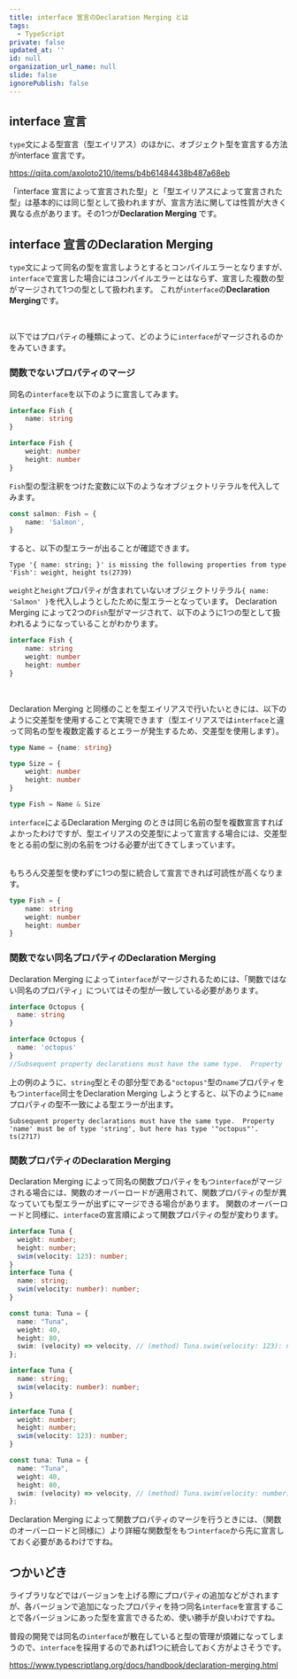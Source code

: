 ```yaml
---
title: interface 宣言のDeclaration Merging とは
tags:
  - TypeScript
private: false
updated_at: ''
id: null
organization_url_name: null
slide: false
ignorePublish: false
---
```


## interface 宣言
`type`文による型宣言（型エイリアス）のほかに、オブジェクト型を宣言する方法がinterface 宣言です。

https://qiita.com/axoloto210/items/b4b61484438b487a68eb

「interface 宣言によって宣言された型」と「型エイリアスによって宣言された型」は基本的には同じ型として扱われますが、宣言方法に関しては性質が大きく異なる点があります。その1つが**Declaration Merging** です。

## interface 宣言のDeclaration Merging
`type`文によって同名の型を宣言しようとするとコンパイルエラーとなりますが、`interface`で宣言した場合にはコンパイルエラーとはならず、宣言した複数の型がマージされて1つの型として扱われます。
これが`interface`の**Declaration Merging**です。

<br/>

以下ではプロパティの種類によって、どのように`interface`がマージされるのかをみていきます。
### 関数でないプロパティのマージ
同名の`interface`を以下のように宣言してみます。
```ts
interface Fish {
    name: string
}

interface Fish {
    weight: number
    height: number
}
```
`Fish`型の型注釈をつけた変数に以下のようなオブジェクトリテラルを代入してみます。
```ts
const salmon: Fish = {
    name: 'Salmon',
} 
```
すると、以下の型エラーが出ることが確認できます。
```
Type '{ name: string; }' is missing the following properties from type 'Fish': weight, height ts(2739)
```

`weight`と`height`プロパティが含まれていないオブジェクトリテラル`{ name: 'Salmon' }`を代入しようとしたために型エラーとなっています。
Declaration Merging によって2つの`Fish`型がマージされて、以下のように1つの型として扱われるようになっていることがわかります。
```ts
interface Fish {
    name: string
    weight: number
    height: number
}
```

<br/>

Declaration Merging と同様のことを型エイリアスで行いたいときには、以下のように交差型を使用することで実現できます（型エイリアスでは`interface`と違って同名の型を複数定義するとエラーが発生するため、交差型を使用します）。
```ts
type Name = {name: string}

type Size = {
    weight: number
    height: number
}

type Fish = Name & Size
```
`interface`によるDeclaration Merging のときは同じ名前の型を複数宣言すればよかったわけですが、型エイリアスの交差型によって宣言する場合には、交差型をとる前の型に別の名前をつける必要が出てきてしまっています。

<br/>
もちろん交差型を使わずに1つの型に統合して宣言できれば可読性が高くなります。

```ts
type Fish = {
    name: string
    weight: number
    height: number
}
```

### 関数でない同名プロパティのDeclaration Merging
Declaration Merging によって`interface`がマージされるためには、「関数ではない同名のプロパティ」についてはその型が一致している必要があります。
```ts
interface Octopus {
  name: string
}

interface Octopus {
  name: 'octopus'
}
//Subsequent property declarations must have the same type.  Property 'name' must be of type 'string', but here has type '"octopus"'. ts(2717)
```
上の例のように、`string`型とその部分型である`"octopus"`型の`name`プロパティをもつ`interface`同士をDeclaration Merging しようとすると、以下のように`name`プロパティの型不一致による型エラーが出ます。
```
Subsequent property declarations must have the same type.  Property 'name' must be of type 'string', but here has type '"octopus"'. ts(2717)
```
### 関数プロパティのDeclaration Merging
Declaration Merging によって同名の関数プロパティをもつ`interface`がマージされる場合には、関数のオーバーロードが適用されて、関数プロパティの型が異なっていても型エラーが出ずにマージできる場合があります。
関数のオーバーロードと同様に、`interface`の宣言順によって関数プロパティの型が変わります。

```ts
interface Tuna {
  weight: number;
  height: number;
  swim(velocity: 123): number;
}
interface Tuna {
  name: string;
  swim(velocity: number): number;
}

const tuna: Tuna = {
  name: "Tuna",
  weight: 40,
  height: 80,
  swim: (velocity) => velocity, // (method) Tuna.swim(velocity: 123): number (+1 overload)
};

```

```ts
interface Tuna {
  name: string;
  swim(velocity: number): number;
}

interface Tuna {
  weight: number;
  height: number;
  swim(velocity: 123): number;
}

const tuna: Tuna = {
  name: "Tuna",
  weight: 40,
  height: 80,
  swim: (velocity) => velocity, // (method) Tuna.swim(velocity: number): number (+1 overload)
};
```
Declaration Merging によって関数プロパティのマージを行うときには、（関数のオーバーロードと同様に）より詳細な関数型をもつ`interface`から先に宣言しておく必要があるわけですね。

## つかいどき
ライブラリなどではバージョンを上げる際にプロパティの追加などがされますが、各バージョンで追加になったプロパティを持つ同名`interface`を宣言することで各バージョンにあった型を宣言できるため、使い勝手が良いわけですね。

普段の開発では同名の`interface`が散在していると型の管理が煩雑になってしまうので、`interface`を採用するのであれば1つに統合しておく方がよさそうです。

https://www.typescriptlang.org/docs/handbook/declaration-merging.html